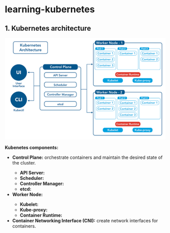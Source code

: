 # learning-kubernetes

## 1. Kubernetes architecture

<p align="center">
    <img src="https://github.com/nitsvutt/learning-kubernetes/blob/main/image/kubernetes-architecture-diagram.png" title="Kubernetes architecture" alt="kubernetes architecture" width=700/>
</p>

<p>
    <b>Kubenetes components:</b>
    <ul>
        <li><b>Control Plane:</b> orchestrate containers and maintain the desired state of the cluster.</li>
        <ul>
            <li><b>API Server:</b> </li>
            <li><b>Scheduler:</b></li>
            <li><b>Controller Manager:</b></li>
            <li><b>etcd:</b></li>
        </ul>
        <li><b>Worker Node:</b></li>
        <ul>
            <li><b>Kubelet:</b></li>
            <li><b>Kube-proxy:</b></li>
            <li><b>Container Runtime:</b></li>
        </ul>
        <li><b>Container Networking Interface (CNI):</b> create network interfaces for containers.</li>
    </ul>
</p>
